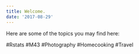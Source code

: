 ```yaml
---
title: Welcome.
date: '2017-08-29'
---
```


Here are some of the topics you may find here: 

#Rstats #M43 #Photography #Homecooking #Travel